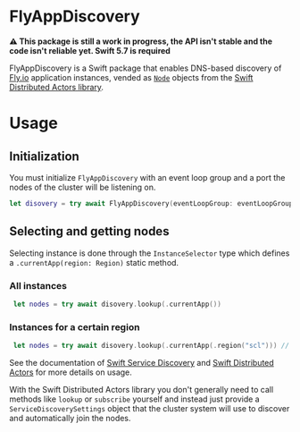 # FlyAppDiscovery

**⚠️ This package is still a work in progress, the API isn't stable and the code isn't reliable yet. Swift 5.7 is required**

FlyAppDiscovery is a Swift package that enables DNS-based discovery of [Fly.io](fly.io) application instances, vended as [`Node`](https://apple.github.io/swift-distributed-actors/1.0.0-beta.1.1/documentation/distributedactors/node) objects from the [Swift Distributed Actors library](https://github.com/apple/swift-distributed-actors/).

# Usage
## Initialization
You must initialize `FlyAppDiscovery` with an event loop group and a port the nodes of the cluster will be listening on.

```swift
let disovery = try await FlyAppDiscovery(eventLoopGroup: eventLoopGroup, port: 8080)
```

## Selecting and getting nodes
Selecting instance is done through the `InstanceSelector` type which defines a `.currentApp(region: Region)` static method.

### All instances
```swift
 let nodes = try await disovery.lookup(.currentApp())
```
### Instances for a certain region
```swift
 let nodes = try await disovery.lookup(.currentApp(.region("scl"))) // Nodes in Santiago de Chile
```

See the documentation of [Swift Service Discovery](https://github.com/apple/swift-service-discovery) and [Swift Distributed Actors]((https://github.com/apple/swift-distributed-actors/)) for more details on usage.

With the Swift Distributed Actors library you don't generally need to call methods like `lookup` or `subscribe` yourself and instead just provide a `ServiceDiscoverySettings` object that the cluster system will use to discover and automatically join the nodes. 